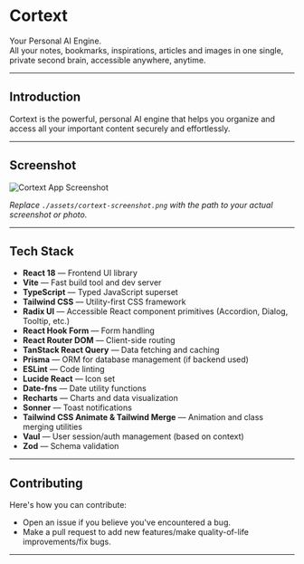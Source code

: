 # Cortext  
Your Personal AI Engine.  
All your notes, bookmarks, inspirations, articles and images in one single, private second brain, accessible anywhere, anytime.

---

## Introduction  
Cortext is the powerful, personal AI engine that helps you organize and access all your important content securely and effortlessly.

---

## Screenshot

![Cortext App Screenshot](./assets/cortext-screenshot.png)

*Replace `./assets/cortext-screenshot.png` with the path to your actual screenshot or photo.*

---

## Tech Stack

- **React 18** — Frontend UI library  
- **Vite** — Fast build tool and dev server  
- **TypeScript** — Typed JavaScript superset  
- **Tailwind CSS** — Utility-first CSS framework  
- **Radix UI** — Accessible React component primitives (Accordion, Dialog, Tooltip, etc.)  
- **React Hook Form** — Form handling  
- **React Router DOM** — Client-side routing  
- **TanStack React Query** — Data fetching and caching  
- **Prisma** — ORM for database management (if backend used)  
- **ESLint** — Code linting  
- **Lucide React** — Icon set  
- **Date-fns** — Date utility functions  
- **Recharts** — Charts and data visualization  
- **Sonner** — Toast notifications  
- **Tailwind CSS Animate & Tailwind Merge** — Animation and class merging utilities  
- **Vaul** — User session/auth management (based on context)  
- **Zod** — Schema validation  

---

## Contributing  
Here's how you can contribute:

- Open an issue if you believe you've encountered a bug.  
- Make a pull request to add new features/make quality-of-life improvements/fix bugs.

---
